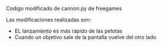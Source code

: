Codigo modificado de  cannon.py de freegames

Las modificaciones realizadas son:
- EL lanzamiento es más rápido de las pelotas
- Cuando un objetivo sale de la pantalla vuelve del otro lado
